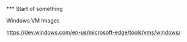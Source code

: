 *** Start of something

Windows VM Images

https://dev.windows.com/en-us/microsoft-edge/tools/vms/windows/

